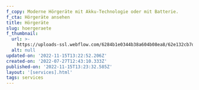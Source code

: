 ```yaml
---
f_copy: Moderne Hörgeräte mit Akku-Technologie oder mit Batterie.
f_cta: Hörgeräte ansehen
title: Hörgeräte
slug: hoergeraete
f_thumbnail:
  url: >-
    https://uploads-ssl.webflow.com/6284b1e0344b38a604b08ea8/62e132cb7d68d1a9a4f53e8e_mockup-hoergereate.jpg
  alt: null
updated-on: '2022-11-15T13:22:52.206Z'
created-on: '2022-07-27T12:43:10.333Z'
published-on: '2022-11-15T13:23:32.585Z'
layout: '[services].html'
tags: services
---
```



